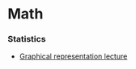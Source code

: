 # Math
### Statistics
* [Graphical representation lecture](https://www.youtube.com/watch?v=lbs0JFmuhOU&t=19s)

